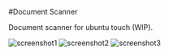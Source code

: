#Document Scanner

Document scanner for ubuntu touch (WIP).

![screenshot1](https://github.com/dslul/doc-scanner/blob/master/screenshots/img1.png) ![screenshot2](https://github.com/dslul/doc-scanner/blob/master/screenshots/img2.png) ![screenshot3](https://github.com/dslul/doc-scanner/blob/master/screenshots/img3.png)
